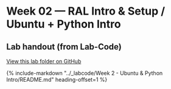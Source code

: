 # Week 02 — RAL Intro & Setup / Ubuntu + Python Intro
<!-- BEGIN:AUTO-INCLUDE-README -->
## Lab handout (from Lab-Code)

[View this lab folder on GitHub](https://github.com/ENME480/Lab-Code/tree/main/Week%202%20-%20Ubuntu%20%26%20Python%20Intro)

{% include-markdown "../_labcode/Week 2 - Ubuntu & Python Intro/README.md" heading-offset=1 %}
<!-- END:AUTO-INCLUDE-README -->


